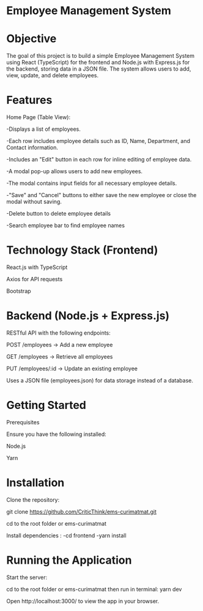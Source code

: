 # Employee Management System

# Objective

The goal of this project is to build a simple Employee Management System using React (TypeScript) for the frontend and Node.js with Express.js for the backend, storing data in a JSON file. The system allows users to add, view, update, and delete employees.

# Features

Home Page (Table View):

-Displays a list of employees.

-Each row includes employee details such as ID, Name, Department, and Contact information.

-Includes an "Edit" button in each row for inline editing of employee data.

-A modal pop-up allows users to add new employees.

-The modal contains input fields for all necessary employee details.

-"Save" and "Cancel" buttons to either save the new employee or close the modal without saving.

-Delete button to delete employee details

-Search employee bar to find employee names


# Technology Stack (Frontend)

React.js with TypeScript

Axios for API requests

Bootstrap 

# Backend (Node.js + Express.js)

RESTful API with the following endpoints:

POST /employees → Add a new employee

GET /employees → Retrieve all employees

PUT /employees/:id → Update an existing employee

Uses a JSON file (employees.json) for data storage instead of a database.

# Getting Started

Prerequisites

Ensure you have the following installed:

Node.js 

Yarn 

# Installation

Clone the repository:

git clone https://github.com/CriticThink/ems-curimatmat.git

cd to the root folder or ems-curimatmat

Install dependencies :
-cd frontend
-yarn install  

# Running the Application

Start the server:

cd to the root folder or ems-curimatmat
then run in terminal: yarn dev

Open http://localhost:3000/ to view the app in your browser.

